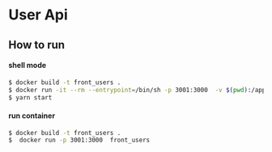 # User Api

## How to run

#### shell mode
```sh
$ docker build -t front_users .
$ docker run -it --rm --entrypoint=/bin/sh -p 3001:3000  -v $(pwd):/app  front_users
$ yarn start
```

#### run container

```sh
$ docker build -t front_users .
$  docker run -p 3001:3000  front_users
```